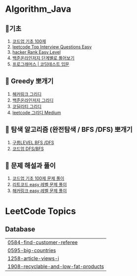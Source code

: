 # Algorithm_Java

## 🌊기초
1. [코드업 기초 100제](https://codeup.kr/problemsetsol.php?psid=23)
1. [leetcode Top Interview Questions Easy](https://leetcode.com/problem-list/top-interview-questions/?difficulty=EASY&page=1)
3. [hacker Rank Easy Level](https://www.hackerrank.com/domains/algorithms?filters%5Bdifficulty%5D%5B%5D=easy)
4. [백준온라인저지 단계별로 풀어보기](https://www.acmicpc.net/step)
5. [프로그래머스 | 코딩테스트 입문](https://school.programmers.co.kr/learn/challenges/beginner?order=recent)


## 🌊 Greedy 뽀개기
1. [해커링크 그리디](https://www.hackerrank.com/domains/algorithms?filters%5Bdifficulty%5D%5B%5D=easy&filters%5Bsubdomains%5D%5B%5D=greedy)
1. [백준온라인저지 그리디](https://www.acmicpc.net/problemset?search=greedy)
1. [코딜리티 그리디](https://app.codility.com/programmers/lessons/16-greedy_algorithms/)
1. [leetcode 그리디 Medium](https://leetcode.com/problemset/all/?difficulty=Medium&topicSlugs=greedy)


## 🌊 탐색 알고리즘 (완전탐색 / BFS /DFS) 뽀개기
1. [구름LEVEL BFS /DFS](https://level.goorm.io/l/official/algorithm/dfsBfs)
1. [코드업 DFS/BFS](https://codeup.kr/problemsetsol.php?psid=3)


## 🌊 문제 해설과 풀이
1. [코드업 기초 100제 문제 풀이](https://sowon-dev.github.io/tags/Codeup100/)
1. [리트코드 easy 레벨 문제 풀이](https://sowon-dev.github.io/tags/Leetcode/)
1. [해커링크 easy 레벨 문제 풀이](https://sowon-dev.github.io/tags/Hackerrank/)

<!---LeetCode Topics Start-->
# LeetCode Topics
## Database
|  |
| ------- |
| [0584-find-customer-referee](https://github.com/kim-soohyeon/Algorithm_Java/tree/master/0584-find-customer-referee) |
| [0595-big-countries](https://github.com/kim-soohyeon/Algorithm_Java/tree/master/0595-big-countries) |
| [1258-article-views-i](https://github.com/kim-soohyeon/Algorithm_Java/tree/master/1258-article-views-i) |
| [1908-recyclable-and-low-fat-products](https://github.com/kim-soohyeon/Algorithm_Java/tree/master/1908-recyclable-and-low-fat-products) |
<!---LeetCode Topics End-->